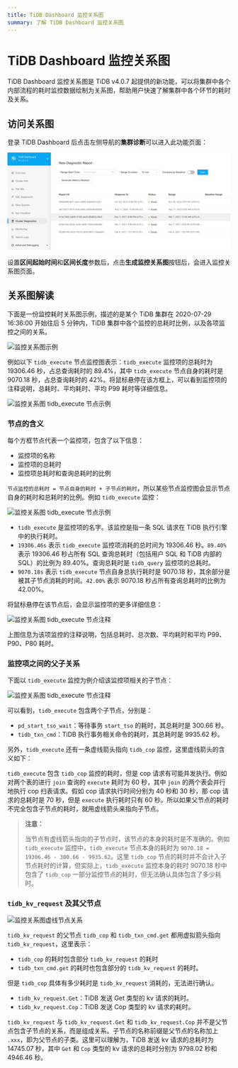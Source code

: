 ```yaml
---
title: TiDB Dashboard 监控关系图
summary: 了解 TiDB Dashboard 监控关系图
---
```


# TiDB Dashboard 监控关系图

TiDB Dashboard 监控关系图是 TiDB v4.0.7 起提供的新功能，可以将集群中各个内部流程的耗时监控数据绘制为关系图，帮助用户快速了解集群中各个环节的耗时及关系。

## 访问关系图

登录 TiDB Dashboard 后点击左侧导航的**集群诊断**可以进入此功能页面：

![生成监控关系图首页](/media/dashboard/dashboard-metrics-relation-home-v6_5.png)

设置**区间起始时间**和**区间长度**参数后，点击**生成监控关系图**按钮后，会进入监控关系图页面。

## 关系图解读

下面是一份监控耗时关系图示例，描述的是某个 TiDB 集群在 2020-07-29 16:36:00 开始往后 5 分钟内，TiDB 集群中各个监控的总耗时比例，以及各项监控之间的关系。

![监控关系图示例](/media/dashboard/dashboard-metrics-relation-example.png)

例如以下 `tidb_execute` 节点监控图表示：`tidb_execute` 监控项的总耗时为 19306.46 秒，占总查询耗时的 89.4%，其中 `tidb_execute` 节点自身的耗时是 9070.18 秒，占总查询耗时的 42%。将鼠标悬停在该方框上，可以看到监控项的注释说明，总耗时、平均耗时、平均 P99 耗时等详细信息。

![监控关系图 tidb_execute 节点示例](/media/dashboard/dashboard-metrics-relation-node-example.png)

### 节点的含义

每个方框节点代表一个监控项，包含了以下信息：

* 监控项的名称
* 监控项的总耗时
* 监控项总耗时和查询总耗时的比例

`节点监控的总耗时 = 节点自身的耗时 + 子节点的耗时`，所以某些节点监控图会显示节点自身的耗时和总耗时的比例。例如 `tidb_execute` 监控：

![监控关系图 tidb_execute 节点示例](/media/dashboard/dashboard-metrics-relation-node-example1.png)

* `tidb_execute` 是监控项的名字。该监控是指一条 SQL 请求在 TiDB 执行引擎中的执行耗时。
* `19306.46s` 表示 `tidb_execute` 监控项消耗的总时间为 19306.46 秒。`89.40%` 表示 19306.46 秒占所有 SQL 查询总耗时（包括用户 SQL 和 TiDB 内部的 SQL）的比例为 89.40%。查询总耗时是 `tidb_query` 监控项的总耗时。
* `9070.18s` 表示 `tidb_execute` 节点自身总执行耗时是 9070.18 秒，其余部分是被其子节点消耗的时间。`42.00%` 表示 9070.18 秒占所有查询总耗时的比例为 42.00%。

将鼠标悬停在该节点后，会显示监控项的更多详细信息：

![监控关系图 tidb_execute 节点注释](/media/dashboard/dashboard-metrics-relation-node-example2.png)

上图信息为该项监控的注释说明，包括总耗时、总次数、平均耗时和平均 P99、P90、P80 耗时。

### 监控项之间的父子关系

下面以 `tidb_execute` 监控为例介绍该监控项相关的子节点：

![监控关系图 tidb_execute 节点注释](/media/dashboard/dashboard-metrics-relation-relation-example1.png)

可以看到，`tidb_execute` 包含两个子节点，分别是：

* `pd_start_tso_wait`：等待事务 `start_tso` 的耗时，其总耗时是 300.66 秒。
* `tidb_txn_cmd`：TiDB 执行事务相关命令的耗时，其总耗时是 9935.62 秒。

另外，`tidb_execute` 还有一条虚线箭头指向 `tidb_cop` 监控，这里虚线箭头的含义如下：

`tidb_execute` 包含 `tidb_cop` 监控的耗时，但是 cop 请求有可能并发执行。例如对两个表的进行 `join` 查询的 `execute` 耗时为 60 秒，其中 `join` 的两个表会并行地执行 cop 扫表请求。假如 cop 请求执行时间分别为 40 秒和 30 秒，那 cop 请求的总耗时是 70 秒，但是 `execute` 执行耗时只有 60 秒。所以如果父节点的耗时不完全包含子节点的耗时，就用虚线箭头来指向子节点。

> **注意：**
>
> 当节点有虚线箭头指向的子节点时，该节点的本身的耗时是不准确的。例如 `tidb_execute` 监控中，`tidb_execute` 节点本身的耗时为 `9070.18 = 19306.46 - 300.66 - 9935.62`。这里 `tidb_cop` 节点的耗时并不会计入子节点耗时的计算，但实际上，`tidb_execute` 监控本身的耗时 9070.18 秒中包含了 `tidb_cop` 一部分监控节点的耗时，但无法确认具体包含了多少耗时。

### `tidb_kv_request` 及其父节点

![监控关系图虚线节点关系](/media/dashboard/dashboard-metrics-relation-relation-example2.png)

`tidb_kv_request` 的父节点 `tidb_cop` 和 `tidb_txn_cmd.get` 都用虚拟箭头指向 `tidb_kv_request`，这里表示：

* `tidb_cop` 的耗时包含部分 `tidb_kv_request` 的耗时
* `tidb_txn_cmd.get` 的耗时也包含部分的 `tidb_kv_request` 的耗时。

但是 `tidb_cop` 具体有多少耗时是 `tidb_kv_request` 消耗的，无法进行确认。

* `tidb_kv_request.Get`：TiDB 发送 Get 类型的 kv 请求的耗时。
* `tidb_kv_request.Cop`：TiDB 发送 Cop 类型的 kv 请求的耗时。

`tidb_kv_request` 与 `tidb_kv_request.Get` 和 `tidb_kv_request.Cop` 并不是父节点包含子节点的关系，而是组成关系。子节点的名称前缀是父节点的名称加上 `.xxx`，即为父节点的子类。这里可以理解为，TiDB 发送 kv 请求的总耗时为 14745.07 秒，其中 `Get` 和 `Cop` 类型的 kv 请求的总耗时分别为 9798.02 秒和 4946.46 秒。
